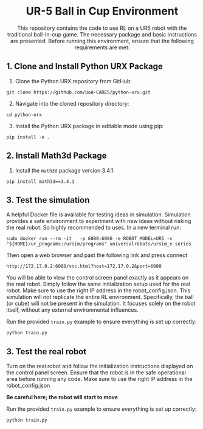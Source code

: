 # 
<h1 align="center">UR-5 Ball in Cup Environment</h1>


<div align="center">
  This repository contains the code to use RL on a UR5 robot with the traditional ball-in-cup game. The necessary package and basic instructions are presented.
  Before running this environment, ensure that the following requirements are met:

</div>

## 1. Clone and Install Python URX Package

1. Clone the Python URX repository from GitHub:
  ```
  git clone https://github.com/UoA-CARES/python-urx.git
  ```
2. Navigate into the cloned repository directory:
  ```
  cd python-urx
  ```
3. Install the Python URX package in editable mode using pip:
  ```
  pip install -e .
  ```

## 2. Install Math3d Package

1. Install the `math3d` package version 3.4.1:

```
pip install math3d==3.4.1
```

## 3. Test the simulation

A helpful Docker file is available for testing ideas in simulation. Simulation provides a safe environment to experiment 
with new ideas without risking the real robot. So highly recommended to uses. In a new terminal run: 

```
sudo docker run --rm -it   -p 6080:6080 -e ROBOT_MODEL=UR5 -v "${HOME}/ur_programs:/ursim/programs" universalrobots/ursim_e-series
```

Then open a web browser and past the following link and press connect  

```
http://172.17.0.2:6080/vnc.html?host=172.17.0.2&port=6080
```

You will be able to view the control screen panel exactly as it appears on the real robot. Simply follow the same 
initialization setup used for the real robot. Make sure to use the right IP address in the robot_config.json.
This simulation will not replicate the entire RL environment. Specifically, the ball (or cube) will not be present 
in the simulation. It focuses solely on the robot itself, without any external environmental influences.

Run the provided `train.py` example to ensure everything is set up correctly:

```
python train.py
```


## 3. Test the real robot

 Turn on the real robot and follow the initialization instructions displayed on the control panel screen. 
 Ensure that the robot is in the safe operational area before running any code. Make sure to use the right IP address in 
 the robot_config.json 

**Be careful here; the robot will start to move**

 Run the provided `train.py` example to ensure everything is set up correctly:

```
python train.py
```


